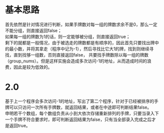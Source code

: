 # 基本思路
首先依然是针对情况进行判断，如果手牌数对每一组的牌数求余不是0，那么一定不能分组，则直接返回false；<br>
如果每一组的牌数为1的话，则一定能够被分组，则直接返回true；<br>
剩下的就都是一般情况，由于被选走的牌数都是有顺序的，因此首先只要找出牌中的最小数，并将其拿走（程序中记为-1），然后寻找比它大1的牌，找到则继续寻找，直到找够一组数，否则直接返回false，
共要找手牌数除以每一组的牌数（group_nums）。但是这样实施会造成多次访问-1的地址，从而造成时间的浪费，因此是较为低效的。<br>
# 2.0
基于上一个程序会多次访问-1的地址，写出了第二个程序，针对于已经被排序的手牌可以只访问一次所有手牌数，就返回结果，或者在中途即可判断结果false。<br>
申明若干个数组，每个数组负责从小到大依次存储重新排列的手牌，只要当录入下一个手牌不符合要求时，即可判断返回结果为false，只有当全部录入完成之后才是返回true。
